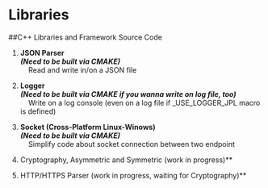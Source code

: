 # Libraries
##C++ Libraries and Framework Source Code

1. **JSON Parser**  
***(Need to be built via CMAKE)***  
&nbsp;&nbsp;&nbsp;&nbsp;Read and write in/on a JSON file

2. **Logger**  
***(Need to be built via CMAKE if you wanna write on log file, too)***  
&nbsp;&nbsp;&nbsp;&nbsp;Write on a log console (even on a log file if _USE_LOGGER_JPL macro is defined)

3. **Socket (Cross-Platform Linux-Winows)**  
***(Need to be built via CMAKE)***  
&nbsp;&nbsp;&nbsp;&nbsp;Simplify code about socket connection between two endpoint

4. Cryptography, Asymmetric and Symmetric (work in progress)**

5. HTTP/HTTPS Parser (work in progress, waiting for Cryptography)**
